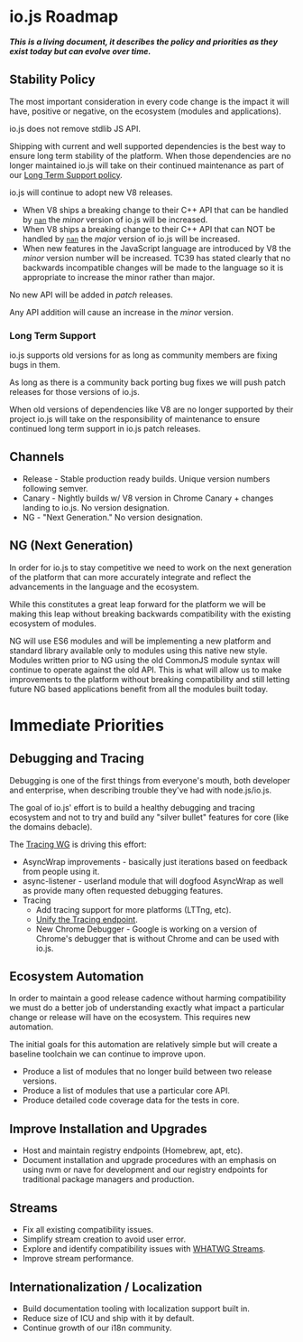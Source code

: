 # io.js Roadmap

***This is a living document, it describes the policy and priorities as they exist today but can evolve over time.***

## Stability Policy

The most important consideration in every code change is the impact it will have, positive or negative, on the ecosystem (modules and applications).

io.js does not remove stdlib JS API.

Shipping with current and well supported dependencies is the best way to ensure long term stability of the platform. When those dependencies are no longer maintained io.js will take on their continued maintenance as part of our [Long Term Support policy](#long-term-support).

io.js will continue to adopt new V8 releases.
* When V8 ships a breaking change to their C++ API that can be handled by [`nan`](https://github.com/rvagg/nan)
the *minor* version of io.js will be increased.
* When V8 ships a breaking change to their C++ API that can NOT be handled by [`nan`](https://github.com/rvagg/nan)
the *major* version of io.js will be increased.
* When new features in the JavaScript language are introduced by V8 the
*minor* version number will be increased. TC39 has stated clearly that no
backwards incompatible changes will be made to the language so it is
appropriate to increase the minor rather than major.

No new API will be added in *patch* releases.

Any API addition will cause an increase in the *minor* version.

### Long Term Support

io.js supports old versions for as long as community members are fixing bugs in them.

As long as there is a community back porting bug fixes we will push patch releases for those versions of io.js.

When old versions of dependencies like V8 are no longer supported by their project io.js will take on the responsibility of maintenance to ensure continued long term support in io.js patch releases.

## Channels

* Release - Stable production ready builds. Unique version numbers following semver.
* Canary - Nightly builds w/ V8 version in Chrome Canary + changes landing to io.js. No version designation.
* NG - "Next Generation." No version designation.

## NG (Next Generation)

In order for io.js to stay competitive we need to work on the next generation of the platform that can more accurately integrate and reflect the advancements in the language and the ecosystem.

While this constitutes a great leap forward for the platform we will be making this leap without breaking backwards compatibility with the existing ecosystem of modules.

NG will use ES6 modules and will be implementing a new platform and standard library available only to modules using this native new style. Modules written prior to NG using the old CommonJS module syntax will continue to operate against the old API. This is what will allow us to make improvements to the platform without breaking compatibility and still letting future NG based applications benefit from all the modules built today.

# Immediate Priorities

## Debugging and Tracing

Debugging is one of the first things from everyone's mouth, both developer and enterprise, when describing trouble they've had with node.js/io.js.

The goal of io.js' effort is to build a healthy debugging and tracing ecosystem and not to try and build any "silver bullet" features for core (like the domains debacle).

The [Tracing WG](https://github.com/iojs/tracing-wg) is driving this effort:

* AsyncWrap improvements - basically just iterations based on feedback from people using it.
* async-listener - userland module that will dogfood AsyncWrap as well as provide many often requested debugging features.
* Tracing
  * Add tracing support for more platforms (LTTng, etc).
  * [Unify the Tracing endpoint](https://github.com/iojs/io.js/issues/729).
  * New Chrome Debugger - Google is working on a version of Chrome's debugger that is without Chrome and can be used with io.js.

## Ecosystem Automation

In order to maintain a good release cadence without harming compatibility we must do a better job of understanding exactly what impact a particular change or release will have on the ecosystem. This requires new automation.

The initial goals for this automation are relatively simple but will create a baseline toolchain we can continue to improve upon.

* Produce a list of modules that no longer build between two release versions.
* Produce a list of modules that use a particular core API.
* Produce detailed code coverage data for the tests in core.

## Improve Installation and Upgrades

* Host and maintain registry endpoints (Homebrew, apt, etc).
* Document installation and upgrade procedures with an emphasis on using nvm or nave for development and our registry endpoints for traditional package managers and production.

## Streams

* Fix all existing compatibility issues.
* Simplify stream creation to avoid user error.
* Explore and identify compatibility issues with [WHATWG Streams](https://github.com/whatwg/streams).
* Improve stream performance.

## Internationalization / Localization

* Build documentation tooling with localization support built in.
* Reduce size of ICU and ship with it by default.
* Continue growth of our i18n community.
